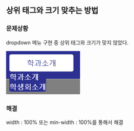 ## 상위 태그와 크기 맞추는 방법

### 문제상황

dropdown 메뉴 구현 중 상위 태그와 크기가 맞지 않았다.

![Alt text](./image.png)

### 해결

width : 100% 또는 min-width : 100%를 통해서 해결
